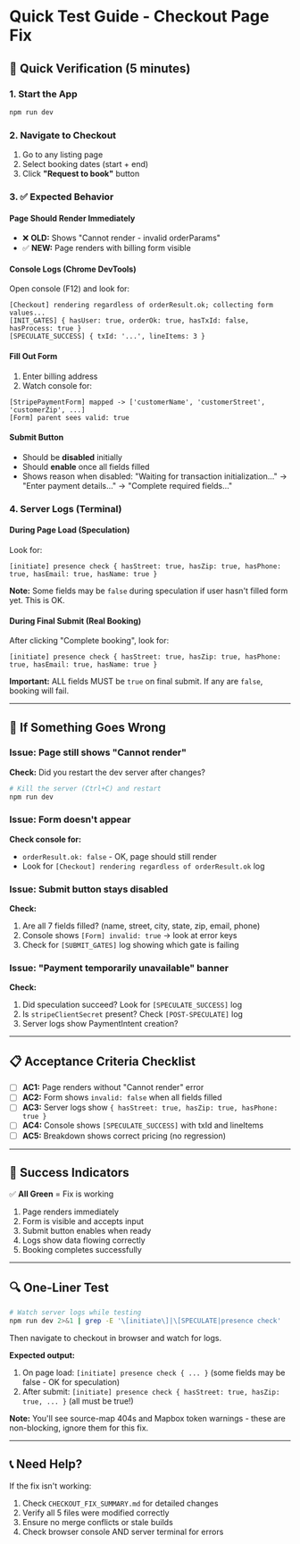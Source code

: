 # Quick Test Guide - Checkout Page Fix

## 🚀 Quick Verification (5 minutes)

### 1. Start the App
```bash
npm run dev
```

### 2. Navigate to Checkout
1. Go to any listing page
2. Select booking dates (start + end)
3. Click **"Request to book"** button

### 3. ✅ Expected Behavior

#### Page Should Render Immediately
- ❌ **OLD:** Shows "Cannot render - invalid orderParams"
- ✅ **NEW:** Page renders with billing form visible

#### Console Logs (Chrome DevTools)
Open console (F12) and look for:
```
[Checkout] rendering regardless of orderResult.ok; collecting form values...
[INIT_GATES] { hasUser: true, orderOk: true, hasTxId: false, hasProcess: true }
[SPECULATE_SUCCESS] { txId: '...', lineItems: 3 }
```

#### Fill Out Form
1. Enter billing address
2. Watch console for:
```
[StripePaymentForm] mapped -> ['customerName', 'customerStreet', 'customerZip', ...]
[Form] parent sees valid: true
```

#### Submit Button
- Should be **disabled** initially
- Should **enable** once all fields filled
- Shows reason when disabled: "Waiting for transaction initialization…" → "Enter payment details…" → "Complete required fields…"

### 4. Server Logs (Terminal)

#### During Page Load (Speculation)
Look for:
```
[initiate] presence check { hasStreet: true, hasZip: true, hasPhone: true, hasEmail: true, hasName: true }
```
**Note:** Some fields may be `false` during speculation if user hasn't filled form yet. This is OK.

#### During Final Submit (Real Booking)
After clicking "Complete booking", look for:
```
[initiate] presence check { hasStreet: true, hasZip: true, hasPhone: true, hasEmail: true, hasName: true }
```
**Important:** ALL fields MUST be `true` on final submit. If any are `false`, booking will fail.

---

## 🐛 If Something Goes Wrong

### Issue: Page still shows "Cannot render"
**Check:** Did you restart the dev server after changes?
```bash
# Kill the server (Ctrl+C) and restart
npm run dev
```

### Issue: Form doesn't appear
**Check console for:**
- `orderResult.ok: false` - OK, page should still render
- Look for `[Checkout] rendering regardless of orderResult.ok` log

### Issue: Submit button stays disabled
**Check:**
1. Are all 7 fields filled? (name, street, city, state, zip, email, phone)
2. Console shows `[Form] invalid: true` → look at error keys
3. Check for `[SUBMIT_GATES]` log showing which gate is failing

### Issue: "Payment temporarily unavailable" banner
**Check:**
1. Did speculation succeed? Look for `[SPECULATE_SUCCESS]` log
2. Is `stripeClientSecret` present? Check `[POST-SPECULATE]` log
3. Server logs show PaymentIntent creation?

---

## 📋 Acceptance Criteria Checklist

- [ ] **AC1:** Page renders without "Cannot render" error
- [ ] **AC2:** Form shows `invalid: false` when all fields filled
- [ ] **AC3:** Server logs show `{ hasStreet: true, hasZip: true, hasPhone: true }`
- [ ] **AC4:** Console shows `[SPECULATE_SUCCESS]` with txId and lineItems
- [ ] **AC5:** Breakdown shows correct pricing (no regression)

---

## 🎯 Success Indicators

✅ **All Green** = Fix is working
1. Page renders immediately
2. Form is visible and accepts input
3. Submit button enables when ready
4. Logs show data flowing correctly
5. Booking completes successfully

---

## 🔍 One-Liner Test

```bash
# Watch server logs while testing
npm run dev 2>&1 | grep -E '\[initiate\]|\[SPECULATE|presence check'
```

Then navigate to checkout in browser and watch for logs.

**Expected output:**
1. On page load: `[initiate] presence check { ... }` (some fields may be false - OK for speculation)
2. After submit: `[initiate] presence check { hasStreet: true, hasZip: true, ... }` (all must be true!)

**Note:** You'll see source-map 404s and Mapbox token warnings - these are non-blocking, ignore them for this fix.

---

## 📞 Need Help?

If the fix isn't working:
1. Check `CHECKOUT_FIX_SUMMARY.md` for detailed changes
2. Verify all 5 files were modified correctly
3. Ensure no merge conflicts or stale builds
4. Check browser console AND server terminal for errors
